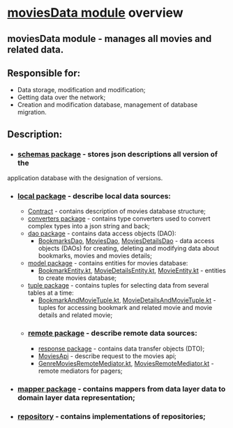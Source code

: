 # [moviesData module](../moviesData) overview

## moviesData module - manages all movies and related data.

## Responsible for:

- Data storage, modification and modification;
- Getting data over the network;
- Creation and modification database, management of database migration.

## Description:

- ### [schemas package](../moviesData/schemas) - stores json descriptions all version of the

application database with the designation of versions.

- ### [local package](../moviesData/src/main/java/by/bashlikovvv/moviesdata/local) - describe local data sources:
    - [Contract](../moviesData/src/main/java/by/bashlikovvv/moviesdata/local/contract/MoviesRoomContract.kt) -
      contains description of movies database structure;
    - [converters package](../moviesData/src/main/java/by/bashlikovvv/moviesdata/local/converters) -
      contains type converters used to convert complex types into a json string and back;
    - [dao package](../moviesData/src/main/java/by/bashlikovvv/moviesdata/local/dao) - contains data
      access objects (DAO):
        - [BookmarksDao](../moviesData/src/main/java/by/bashlikovvv/moviesdata/local/dao/BookmarksDao.kt),
          [MoviesDao](../moviesData/src/main/java/by/bashlikovvv/moviesdata/local/dao/MoviesDao.kt),
          [MoviesDetailsDao](../moviesData/src/main/java/by/bashlikovvv/moviesdata/local/dao/MoviesDetailsDao.kt) -
          data access objects (DAOs) for creating, deleting and modifying data about bookmarks,
          movies and movies details;
    - [model package](../moviesData/src/main/java/by/bashlikovvv/moviesdata/local/model) - contains
      entities for movies database:
        - [BookmarkEntity.kt](../moviesData/src/main/java/by/bashlikovvv/moviesdata/local/model/BookmarkEntity.kt),
          [MovieDetailsEntity.kt](../moviesData/src/main/java/by/bashlikovvv/moviesdata/local/model/MovieDetailsEntity.kt),
          [MovieEntity.kt](../moviesData/src/main/java/by/bashlikovvv/moviesdata/local/model/MovieEntity.kt) -
          entities to create movies database;
    - [tuple package](../moviesData/src/main/java/by/bashlikovvv/moviesdata/local/tuple) - contains
      tuples for selecting data from several tables at a time:
        - [BookmarkAndMovieTuple.kt](../moviesData/src/main/java/by/bashlikovvv/moviesdata/local/tuple/BookmarkAndMovieTuple.kt),
          [MovieDetailsAndMovieTuple.kt](../moviesData/src/main/java/by/bashlikovvv/moviesdata/local/tuple/MovieDetailsAndMovieTuple.kt) -
          tuples for accessing bookmark and related movie and movie details and related movie;
    - ### [remote package](../moviesData/src/main/java/by/bashlikovvv/moviesdata/remote) - describe remote data sources:
        - [response package](../moviesData/src/main/java/by/bashlikovvv/moviesdata/remote/response) -
          contains data transfer objects (DTO);
        - [MoviesApi](../moviesData/src/main/java/by/bashlikovvv/moviesdata/remote/MoviesApi.kt) -
          describe request to the movies api;
        - [GenreMoviesRemoteMediator.kt](../moviesData/src/main/java/by/bashlikovvv/moviesdata/remote/GenreMoviesRemoteMediator.kt),
          [MoviesRemoteMediator.kt](../moviesData/src/main/java/by/bashlikovvv/moviesdata/remote/MoviesRemoteMediator.kt) -
          remote mediators for pagers;
- ### [mapper package](../moviesData/src/main/java/by/bashlikovvv/moviesdata/mapper) - contains mappers from data layer data to domain layer data representation;
- ### [repository](../moviesData/src/main/java/by/bashlikovvv/moviesdata/repository) - contains implementations of repositories;